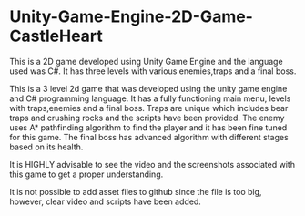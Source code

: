 # Unity-Game-Engine-2D-Game-CastleHeart
This is a 2D game developed using Unity Game Engine and the language used was C#. It has three levels with various enemies,traps and a final boss.

This is a 3 level 2d game that was developed using the unity game engine and C# programming language. It has a fully functioning main menu, levels with traps,enemies and a final boss. Traps are unique which includes bear traps and crushing rocks and the scripts have been provided. The enemy uses A* pathfinding algorithm to find the player and it has been fine tuned for this game. The final boss has advanced algorithm with different stages based on its health. 

It is HIGHLY advisable to see the video and the screenshots associated with this game to get a proper understanding. 


It is not possible to add asset files to github since the file is too big, however, clear video and scripts have been added.
